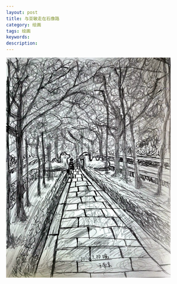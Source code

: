 ```yaml
---
layout: post
title: 与亚敏走在石像路
category: 绘画
tags: 绘画
keywords: 
description: 
---
```


![1](/public/img/days/1.jpg)

